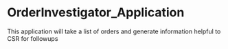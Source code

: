OrderInvestigator_Application
=============================

This application will take a list of orders and generate information helpful to CSR for followups